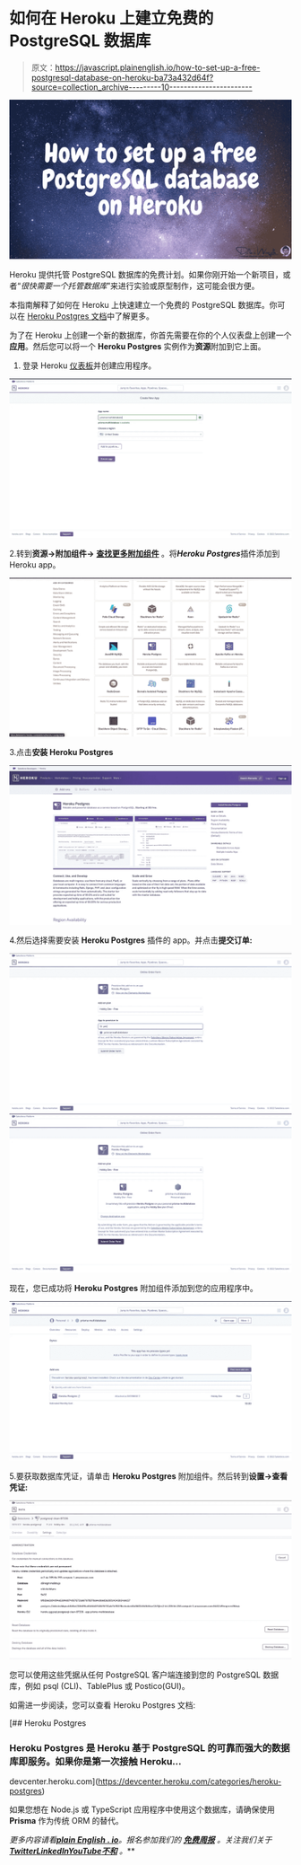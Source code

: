 # 如何在 Heroku 上建立免费的 PostgreSQL 数据库

> 原文：<https://javascript.plainenglish.io/how-to-set-up-a-free-postgresql-database-on-heroku-ba73a432d64f?source=collection_archive---------10----------------------->

![](img/7901ec51632acabf09bbf1ab5483585b.png)

Heroku 提供托管 PostgreSQL 数据库的免费计划。如果你刚开始一个新项目，或者“*很快需要一个托管数据库*”来进行实验或原型制作，这可能会很方便。

本指南解释了如何在 Heroku 上快速建立一个免费的 PostgreSQL 数据库。你可以在 [Heroku Postgres 文档](https://devcenter.heroku.com/categories/heroku-postgres)中了解更多。

为了在 Heroku 上创建一个新的数据库，你首先需要在你的个人仪表盘上创建一个**应用**。然后您可以将一个 **Heroku Postgres** 实例作为**资源**附加到它上面。

1.  登录 Heroku [仪表板](https://dashboard.heroku.com/)并创建应用程序。

![](img/3b5b8d7e5b834d8dca38cdb1cbdffe57.png)

2.转到**资源→附加组件→** [**查找更多附加组件**](https://elements.heroku.com/addons) 。将***Heroku Postgres***插件添加到 Heroku app。

![](img/ac340457b0371d25439e86cfd01c948f.png)

3.点击**安装 Heroku Postgres**

![](img/59f462d37e588c6bc61ba8ead2ef7e68.png)

4.然后选择需要安装 **Heroku Postgres** 插件的 app。并点击**提交订单:**

![](img/8392554e6209a45e6edef7a77f9cbc6e.png)![](img/d88bed5fd9dd6e04e31b44a51dee8511.png)

现在，您已成功将 **Heroku Postgres** 附加组件添加到您的应用程序中。

![](img/432002b6f6928a6d8751945bda650e5b.png)

5.要获取数据库凭证，请单击 **Heroku Postgres** 附加组件。然后转到**设置→查看凭证:**

![](img/1032a856d0f4b00e8e9a18eea9554b48.png)

您可以使用这些凭据从任何 PostgreSQL 客户端连接到您的 PostgreSQL 数据库，例如 psql (CLI)、TablePlus 或 Postico(GUI)。

如需进一步阅读，您可以查看 Heroku Postgres 文档:

 [## Heroku Postgres

### Heroku Postgres 是 Heroku 基于 PostgreSQL 的可靠而强大的数据库即服务。如果你是第一次接触 Heroku…

devcenter.heroku.com](https://devcenter.heroku.com/categories/heroku-postgres) 

如果您想在 Node.js 或 TypeScript 应用程序中使用这个数据库，请确保使用 **Prisma** 作为传统 ORM 的替代。

*更多内容请看*[***plain English . io***](https://plainenglish.io/)*。报名参加我们的* [***免费周报***](http://newsletter.plainenglish.io/) *。关注我们关于*[***Twitter***](https://twitter.com/inPlainEngHQ)[***LinkedIn***](https://www.linkedin.com/company/inplainenglish/)*[***YouTube***](https://www.youtube.com/channel/UCtipWUghju290NWcn8jhyAw)*[***不和***](https://discord.gg/GtDtUAvyhW) *。***